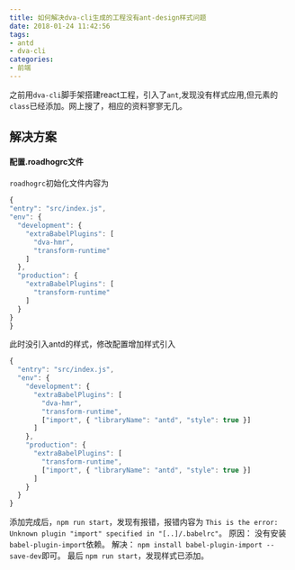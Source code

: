 ```yaml
---
title: 如何解决dva-cli生成的工程没有ant-design样式问题
date: 2018-01-24 11:42:56
tags:
- antd
- dva-cli
categories:
- 前端
---
```

之前用`dva-cli`脚手架搭建react工程，引入了`ant`,发现没有样式应用,但元素的`class`已经添加。网上搜了，相应的资料寥寥无几。

## 解决方案
#### 配置.roadhogrc文件
`roadhogrc`初始化文件内容为
```JavaScript
{
"entry": "src/index.js",
"env": {
  "development": {
    "extraBabelPlugins": [
      "dva-hmr",
      "transform-runtime"
    ]
  },
  "production": {
    "extraBabelPlugins": [
      "transform-runtime"
    ]
  }
}
}
```
此时没引入antd的样式，修改配置增加样式引入
```JavaScript
{
  "entry": "src/index.js",
  "env": {
    "development": {
      "extraBabelPlugins": [
        "dva-hmr",
        "transform-runtime",
        ["import", { "libraryName": "antd", "style": true }]
      ]
    },
    "production": {
      "extraBabelPlugins": [
        "transform-runtime",
        ["import", { "libraryName": "antd", "style": true }]
      ]
    }
  }
}
```
添加完成后，`npm run start`，发现有报错，报错内容为
`This is the error: Unknown plugin "import" specified in "[..]/.babelrc"`。
原因： 没有安装`babel-plugin-import`依赖。
解决： `npm install babel-plugin-import --save-dev`即可。
最后 `npm run start`，发现样式已添加。

